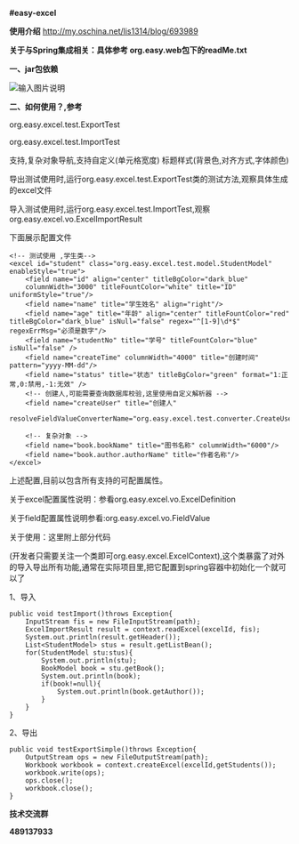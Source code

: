  **#easy-excel** 

 **使用介绍** 
http://my.oschina.net/lis1314/blog/693989


 **关于与Spring集成相关：具体参考
org.easy.web包下的readMe.txt** 


 **一、jar包依赖** 

![输入图片说明](http://git.oschina.net/uploads/images/2016/0619/175936_b9d561e5_690778.png "在这里输入图片标题")


 **二、如何使用？,参考** 

org.easy.excel.test.ExportTest

org.easy.excel.test.ImportTest

支持,复杂对象导航,支持自定义(单元格宽度)
标题样式(背景色,对齐方式,字体颜色)

导出测试使用时,运行org.easy.excel.test.ExportTest类的测试方法,观察具体生成的excel文件

导入测试使用时,运行org.easy.excel.test.ImportTest,观察org.easy.excel.vo.ExcelImportResult

下面展示配置文件

<?xml version="1.0" encoding="UTF-8"?>

<excels>
	<!-- excel标签参看:ExcelDefinition,Field标签参看:FieldValue -->
	
	<!-- 测试使用 ,学生类-->
	<excel id="student" class="org.easy.excel.test.model.StudentModel" enableStyle="true">
		<field name="id" align="center" titleBgColor="dark_blue"
		columnWidth="3000" titleFountColor="white" title="ID" uniformStyle="true"/>
		<field name="name" title="学生姓名" align="right"/>
		<field name="age" title="年龄" align="center" titleFountColor="red" titleBgColor="dark_blue" isNull="false" regex="^[1-9]\d*$" regexErrMsg="必须是数字"/>
		<field name="studentNo" title="学号" titleFountColor="blue" isNull="false" />
		<field name="createTime" columnWidth="4000" title="创建时间" pattern="yyyy-MM-dd"/>
		<field name="status" title="状态" titleBgColor="green" format="1:正常,0:禁用,-1:无效" />
		<!-- 创建人,可能需要查询数据库校验,这里使用自定义解析器 -->
		<field name="createUser" title="创建人" 
		resolveFieldValueConverterName="org.easy.excel.test.converter.CreateUserFieldValueConverter"/>
		
		<!-- 复杂对象 -->
		<field name="book.bookName" title="图书名称" columnWidth="6000"/>
		<field name="book.author.authorName" title="作者名称"/>
	</excel>
	
</excels>

上述配置,目前以包含所有支持的可配置属性。

关于excel配置属性说明：参看org.easy.excel.vo.ExcelDefinition

关于field配置属性说明参看:org.easy.excel.vo.FieldValue

关于使用：这里附上部分代码

(开发者只需要关注一个类即可org.easy.excel.ExcelContext),这个类暴露了对外的导入导出所有功能,通常在实际项目里,把它配置到spring容器中初始化一个就可以了


1、导入

```
public void testImport()throws Exception{
	InputStream fis = new FileInputStream(path);
	ExcelImportResult result = context.readExcel(excelId, fis);
	System.out.println(result.getHeader());
	List<StudentModel> stus = result.getListBean();
	for(StudentModel stu:stus){
		System.out.println(stu);
		BookModel book = stu.getBook();
		System.out.println(book);
		if(book!=null){
			System.out.println(book.getAuthor());
		}
	}
}

```
2、导出
```
public void testExportSimple()throws Exception{
	OutputStream ops = new FileOutputStream(path);
	Workbook workbook = context.createExcel(excelId,getStudents());
	workbook.write(ops);
	ops.close();
	workbook.close();
}
```

 **技术交流群** 

 **489137933** 